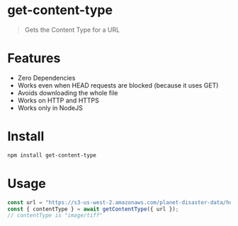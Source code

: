 # get-content-type
> Gets the Content Type for a URL

# Features
- Zero Dependencies
- Works even when HEAD requests are blocked (because it uses GET)
- Avoids downloading the whole file
- Works on HTTP and HTTPS
- Works only in NodeJS

# Install
```bash
npm install get-content-type
```

# Usage
```js
const url = "https://s3-us-west-2.amazonaws.com/planet-disaster-data/hurricane-harvey/SkySat_Freeport_s03_20170831T162740Z3.tif";
const { contentType } = await getContentType({ url });
// contentType is "image/tiff"
```
